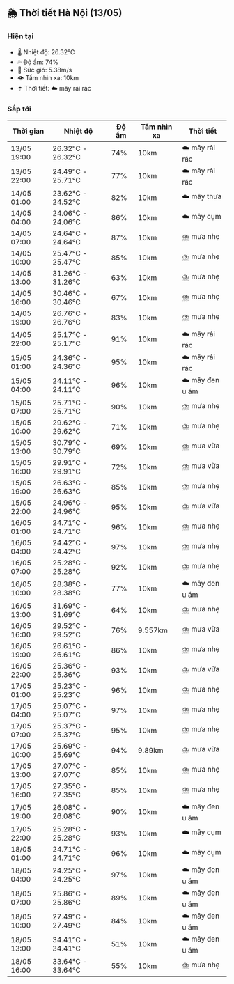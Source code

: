 ## 🌦️ Thời tiết Hà Nội (13/05)

### Hiện tại

- 🌡️ Nhiệt độ: 26.32℃
- 💦 Độ ẩm: 74%
- 💨 Sức gió: 5.38m/s
- 👁️ Tầm nhìn xa: 10km
- ☂️ Thời tiết: ☁️ mây rải rác

### Sắp tới

| Thời gian | Nhiệt độ | Độ ẩm | Tầm nhìn xa | Thời tiết |
| --- | --- | --- | --- | --- |
| 13/05 19:00 | 26.32℃ - 26.32℃ | 74% | 10km | ☁️ mây rải rác |
| 13/05 22:00 | 24.49℃ - 25.71℃ | 77% | 10km | ☁️ mây rải rác |
| 14/05 01:00 | 23.62℃ - 24.52℃ | 82% | 10km | ☁️ mây thưa |
| 14/05 04:00 | 24.06℃ - 24.06℃ | 86% | 10km | ☁️ mây cụm |
| 14/05 07:00 | 24.64℃ - 24.64℃ | 87% | 10km | ⛈️ mưa nhẹ |
| 14/05 10:00 | 25.47℃ - 25.47℃ | 85% | 10km | ⛈️ mưa nhẹ |
| 14/05 13:00 | 31.26℃ - 31.26℃ | 63% | 10km | ⛈️ mưa nhẹ |
| 14/05 16:00 | 30.46℃ - 30.46℃ | 67% | 10km | ⛈️ mưa nhẹ |
| 14/05 19:00 | 26.76℃ - 26.76℃ | 83% | 10km | ⛈️ mưa nhẹ |
| 14/05 22:00 | 25.17℃ - 25.17℃ | 91% | 10km | ☁️ mây rải rác |
| 15/05 01:00 | 24.36℃ - 24.36℃ | 95% | 10km | ☁️ mây rải rác |
| 15/05 04:00 | 24.11℃ - 24.11℃ | 96% | 10km | ☁️ mây đen u ám |
| 15/05 07:00 | 25.71℃ - 25.71℃ | 90% | 10km | ⛈️ mưa nhẹ |
| 15/05 10:00 | 29.62℃ - 29.62℃ | 71% | 10km | ⛈️ mưa nhẹ |
| 15/05 13:00 | 30.79℃ - 30.79℃ | 69% | 10km | ⛈️ mưa vừa |
| 15/05 16:00 | 29.91℃ - 29.91℃ | 72% | 10km | ⛈️ mưa vừa |
| 15/05 19:00 | 26.63℃ - 26.63℃ | 85% | 10km | ⛈️ mưa nhẹ |
| 15/05 22:00 | 24.96℃ - 24.96℃ | 95% | 10km | ⛈️ mưa vừa |
| 16/05 01:00 | 24.71℃ - 24.71℃ | 96% | 10km | ⛈️ mưa nhẹ |
| 16/05 04:00 | 24.42℃ - 24.42℃ | 97% | 10km | ⛈️ mưa nhẹ |
| 16/05 07:00 | 25.28℃ - 25.28℃ | 92% | 10km | ⛈️ mưa nhẹ |
| 16/05 10:00 | 28.38℃ - 28.38℃ | 77% | 10km | ☁️ mây đen u ám |
| 16/05 13:00 | 31.69℃ - 31.69℃ | 64% | 10km | ⛈️ mưa nhẹ |
| 16/05 16:00 | 29.52℃ - 29.52℃ | 76% | 9.557km | ⛈️ mưa vừa |
| 16/05 19:00 | 26.61℃ - 26.61℃ | 86% | 10km | ⛈️ mưa nhẹ |
| 16/05 22:00 | 25.36℃ - 25.36℃ | 93% | 10km | ⛈️ mưa vừa |
| 17/05 01:00 | 25.23℃ - 25.23℃ | 96% | 10km | ⛈️ mưa nhẹ |
| 17/05 04:00 | 25.07℃ - 25.07℃ | 97% | 10km | ⛈️ mưa nhẹ |
| 17/05 07:00 | 25.37℃ - 25.37℃ | 95% | 10km | ⛈️ mưa nhẹ |
| 17/05 10:00 | 25.69℃ - 25.69℃ | 94% | 9.89km | ⛈️ mưa vừa |
| 17/05 13:00 | 27.07℃ - 27.07℃ | 85% | 10km | ⛈️ mưa nhẹ |
| 17/05 16:00 | 27.35℃ - 27.35℃ | 85% | 10km | ⛈️ mưa nhẹ |
| 17/05 19:00 | 26.08℃ - 26.08℃ | 90% | 10km | ☁️ mây đen u ám |
| 17/05 22:00 | 25.28℃ - 25.28℃ | 93% | 10km | ☁️ mây cụm |
| 18/05 01:00 | 24.71℃ - 24.71℃ | 96% | 10km | ☁️ mây cụm |
| 18/05 04:00 | 24.25℃ - 24.25℃ | 97% | 10km | ☁️ mây đen u ám |
| 18/05 07:00 | 25.86℃ - 25.86℃ | 89% | 10km | ☁️ mây đen u ám |
| 18/05 10:00 | 27.49℃ - 27.49℃ | 84% | 10km | ☁️ mây đen u ám |
| 18/05 13:00 | 34.41℃ - 34.41℃ | 51% | 10km | ☁️ mây đen u ám |
| 18/05 16:00 | 33.64℃ - 33.64℃ | 55% | 10km | ⛈️ mưa nhẹ |
